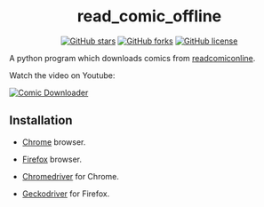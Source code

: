 <h1 align="center">read_comic_offline</h2>

<div align="center">
<a href="https://github.com/shibi391/read_comic_offline/stargazers"><img alt="GitHub stars" src="https://img.shields.io/github/stars/shibi391/read_comic_offline"></a>
<a href="https://github.com/shibi391/read_comic_offline/network"><img alt="GitHub forks" src="https://img.shields.io/github/forks/shibi391/read_comic_offline"></a>
<a href="https://github.com/shibi391/read_comic_offline/blob/master/LICENSE"><img alt="GitHub license" src="https://img.shields.io/github/license/shibi391/read_comic_offline"></a>
</div>

A python program which downloads comics from [readcomiconline](https://readcomiconline.to/).

Watch the video on Youtube:

[![Comic Downloader](https://img.youtube.com/vi/nT8DdCQtKao/0.jpg)](https://www.youtube.com/watch?v=nT8DdCQtKao)

## Installation

- [Chrome](https://www.google.com/intl/en/chrome/) browser.

- [Firefox](https://www.mozilla.org/en-US/firefox/new/) browser.

- [Chromedriver](https://chromedriver.chromium.org/downloads) for Chrome.

- [Geckodriver](https://github.com/mozilla/geckodriver/releases) for Firefox.
